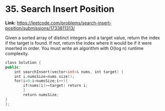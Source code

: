 # 35. Search Insert Position

**Link:** https://leetcode.com/problems/search-insert-position/submissions/1733811313/

Given a sorted array of distinct integers and a target value, return the index if the target is found. If not, return the index where it would be if it were inserted in order. You must write an algorithm with O(log n) runtime complexity.

```cpp
class Solution {
public:
    int searchInsert(vector<int>& nums, int target) {
    int i,numsSize=nums.size();
    for(i=0;i<numsSize;i++){
        if(nums[i]>=target) return i;
        }
        return numsSize;
}
};
```
